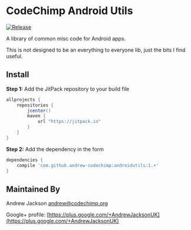 # CodeChimp Android Utils

[![Release](https://img.shields.io/github/release/andrew-codechimp/androidutils.svg?label=JitPack)](https://github.com/andrew-codechimp/androidutils)

A library of common misc code for Android apps.

This is not designed to be an everything to everyone lib, just the bits I find useful.

## Install

**Step 1:** Add the JitPack repository to your build file
```groovy
allprojects {
    repositories {
        jcenter()
        maven {
            url "https://jitpack.io"
        }
    }
}
```

**Step 2:** Add the dependency in the form
```groovy
dependencies {
    compile 'com.github.andrew-codechimp:androidutils:1.+'
}
```

## Maintained By

Andrew Jackson <andrew@codechimp.org>

Google+ profile: 
[https://plus.google.com/+AndrewJacksonUK](https://plus.google.com/+AndrewJacksonUK)

